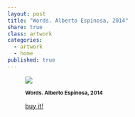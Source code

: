```yaml
---
layout: post
title: "Words. Alberto Espinosa, 2014"
share: true
class: artwork
categories:
  - artwork
  - home
published: true
---
```


<figure class="text-center">
	<img src="http://www.inpocketart.com/wp-content/uploads/2012/12/words-watermark.jpg">
	<figcaption>
		<p><small><strong>Words. Alberto Espinosa, 2014</strong></small></p>
		<p><a href="http://www.inpocketart.com/product/words-albert-espinosa-2014/" class="btn btn-primary btn-lg"><i class="fa fa-credit-card"></i> buy it!</a></p>
	</figcaption>
</figure>